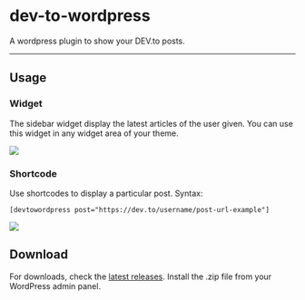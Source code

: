 # dev-to-wordpress
A wordpress plugin to show your DEV.to posts.

---

## Usage

### Widget

The sidebar widget display the latest articles of the user given. You can use this widget in any widget area of your theme.

![](sc1.png)

### Shortcode

Use shortcodes to display a particular post.
Syntax:

    [devtowordpress post="https://dev.to/username/post-url-example"]

![](sc2.png)

## Download

For downloads, check the [latest releases](https://github.com/andersonjoseph/dev-to-wordpress/releases). Install the .zip file from your WordPress admin panel.
